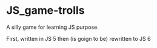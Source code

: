 # JS_game-trolls
A silly game for learning JS purpose. 

First, written in JS 5 then (is goign to be) rewritten to JS 6
